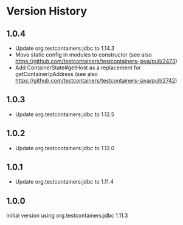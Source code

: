 Version History
===============

1.0.4
-----

- Update org.testcontainers:jdbc to 1.14.3
- Move static config in modules to constructor (see also https://github.com/testcontainers/testcontainers-java/pull/2473)
- Add ContainerState#getHost as a replacement for getContainerIpAddress (see also https://github.com/testcontainers/testcontainers-java/pull/2742) 

1.0.3
-----

- Update org.testcontainers:jdbc to 1.12.5

1.0.2
-----

- Update org.testcontainers:jdbc to 1.12.0

1.0.1
-----

- Update org.testcontainers:jdbc to 1.11.4

1.0.0
-----

Initial version using org.testcontainers:jdbc 1.11.3
